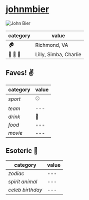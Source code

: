 
# [johnmbier](https://github.com/USERNAME)

![John Bier](https://avatars3.githubusercontent.com/u/12279247?v=3&s=40)

| category | value |
|-----------|-------|
| _:house:_ | Richmond, VA |
| :dog: :dog: :dog: | Lilly, Simba, Charlie|

## Faves! :v:

| category | value |
|----------|--------|
| _sport_  | :baseball: |
| _team_   | --- |
| _drink_  | :beer: |
| _food_   | --- |
| _movie_  | --- |

## Esoteric :crystal_ball:

| category | value |
|----------|-------|
| _zodiac_ | --- |
| _spirit animal_ | --- |
| _celeb birthday_ | --- |
